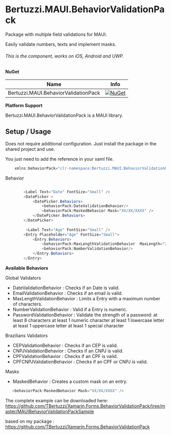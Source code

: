 # Bertuzzi.MAUI.BehaviorValidationPack

 Package with multiple field validations for MAUI.
 
 Easily validate numbers, texts and implement masks.
 
###### This is the component, works on iOS, Android and UWP.

**NuGet**

|Name|Info|
| ------------------- | :------------------: |
|Bertuzzi.MAUI.BehaviorValidationPack|[![NuGet](https://img.shields.io/badge/nuget-1.0.0-blue.svg)](https://www.nuget.org/packages/Bertuzzi.MAUI.BehaviorValidationPack/)|


**Platform Support**

Bertuzzi.MAUI.BehaviorValidationPack is a MAUI library.
## Setup / Usage

Does not require additional configuration. Just install the package in the shared project and use.

You just need to add the reference in your xaml file.

```csharp
    xmlns:behaviorPack="clr-namespace:Bertuzzi.MAUI.BehaviorValidationPack;assembly=XBertuzzi.MAUI.BehaviorValidationPack"
```

Behavior


```csharp

        <Label Text="Date" FontSize="Small" />
        <DatePicker >
            <DatePicker.Behaviors>
                <behaviorPack:DateValidationBehavior/>
                <behaviorPack:MaskedBehavior Mask="XX/XX/XXXX" />
            </DatePicker.Behaviors>
        </DatePicker>
        
         <Label Text="Age" FontSize="Small" />
        <Entry Placeholder="Age" FontSize="Small">
            <Entry.Behaviors>
                <behaviorPack:MaxLengthValidationBehavior  MaxLength="2"/>
                <behaviorPack:NumberValidationBehavior/>
            </Entry.Behaviors>
        </Entry>

```

**Available Behaviors**

Global Validators

* DateValidationBehavior : Checks if an Date is valid.
* EmailValidationBehavior : Checks if an email is valid.
* MaxLengthValidationBehavior : Limits a Entry with a maximum number of characters.
* NumberValidationBehavior : Valid if a Entry is numeric.
* PasswordValidationBehavior : Validate the strength of a password:
    at least 8 characters
    at least 1 numeric character
    at least 1 lowercase letter
    at least 1 uppercase letter
    at least 1 special character
 
 
Brazilians Validators

* CEPValidationBehavior : Checks if an CEP is valid.
* CNPJValidationBehavior : Checks if an CNPJ is valid.
* CPFValidationBehavior : Checks if an CPF is valid.
* CPFCNPJValidationBehavior : Checks if an CPF or CNPJ is valid.

Masks

* MaskedBehavior : Creates a custom mask on an entry.


```csharp
   <behaviorPack:MaskedBehavior Mask="XX/XX/XXXX" />
```
    

The complete example can be downloaded here: <https://github.com/TBertuzzi/Xamarin.Forms.BehaviorValidationPack/tree/master/MAUIBehaviorValidationPackSample>

based on my package : https://github.com/TBertuzzi/Xamarin.Forms.BehaviorValidationPack

